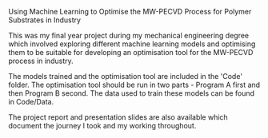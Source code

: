 ﻿Using Machine Learning to Optimise the MW-PECVD Process for Polymer Substrates in Industry

This was my final year project during my mechanical engineering degree which involved exploring different machine learning models and optimising them to be suitable for developing an optimisation tool for the MW-PECVD process in industry. 

The models trained and the optimisation tool are included in the 'Code' folder. The optimisation tool should be run in two parts - Program A first and then Program B second. The data used to train these models can be found in Code/Data.

The project report and presentation slides are also available which document the journey I took and my working throughout.
